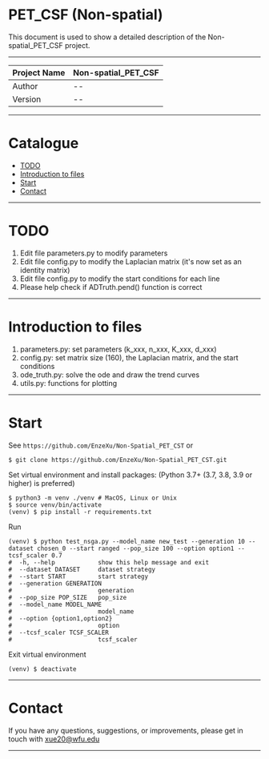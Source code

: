 PET_CSF (Non-spatial)
===========================
This document is used to show a detailed description of the Non-spatial_PET_CSF project.

****
 
| Project Name | Non-spatial_PET_CSF |
|--------------|---------------------|
| Author       | --                  |
| Version      | --                  |

****
# Catalogue
* [TODO](#todo)
* [Introduction to files](#introduction-to-files)
* [Start](#start)
* [Contact](#contact)

****

# TODO
1. Edit file parameters.py to modify parameters
2. Edit file config.py to modify the Laplacian matrix (it's now set as an identity matrix)
3. Edit file config.py to modify the start conditions for each line
4. Please help check if ADTruth.pend() function is correct

****
# Introduction to files
1. parameters.py: set parameters (k_xxx, n_xxx, K_xxx, d_xxx)
2. config.py: set matrix size (160), the Laplacian matrix, and the start conditions
3. ode_truth.py: solve the ode and draw the trend curves
4. utils.py: functions for plotting

****
# Start
See `https://github.com/EnzeXu/Non-Spatial_PET_CST` or
```shell
$ git clone https://github.com/EnzeXu/Non-Spatial_PET_CST.git
```

Set virtual environment and install packages: (Python 3.7+ (3.7, 3.8, 3.9 or higher) is preferred)
```shell
$ python3 -m venv ./venv # MacOS, Linux or Unix
$ source venv/bin/activate
(venv) $ pip install -r requirements.txt
```

Run
```shell
(venv) $ python test_nsga.py --model_name new_test --generation 10 --dataset chosen_0 --start ranged --pop_size 100 --option option1 --tcsf_scaler 0.7
#  -h, --help            show this help message and exit
#  --dataset DATASET     dataset strategy
#  --start START         start strategy
#  --generation GENERATION
#                        generation
#  --pop_size POP_SIZE   pop_size
#  --model_name MODEL_NAME
#                        model_name
#  --option {option1,option2}
#                        option
#  --tcsf_scaler TCSF_SCALER
#                        tcsf_scaler
```

Exit virtual environment
```shell
(venv) $ deactivate
```
****

# Contact
If you have any questions, suggestions, or improvements, please get in touch with xue20@wfu.edu
****